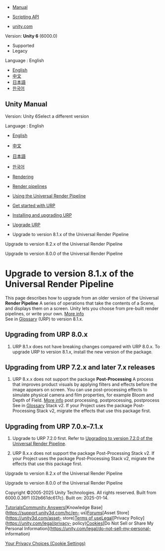[](https://docs.unity3d.com)

  * [Manual](../Manual/index.html)
  * [Scripting API](../ScriptReference/index.html)

  * [unity.com](https://unity.com/)

Version: **Unity 6** (6000.0)

  * Supported
  * Legacy

Language : English

  * [English](/Manual/urp/upgrade-guide-8-1-0.html)
  * [中文](/cn/current/Manual/urp/upgrade-guide-8-1-0.html)
  * [日本語](/ja/current/Manual/urp/upgrade-guide-8-1-0.html)
  * [한국어](/kr/current/Manual/urp/upgrade-guide-8-1-0.html)

[](https://docs.unity3d.com)

## Unity Manual

Version: Unity 6Select a different version

Language : English

  * [English](/Manual/urp/upgrade-guide-8-1-0.html)
  * [中文](/cn/current/Manual/urp/upgrade-guide-8-1-0.html)
  * [日本語](/ja/current/Manual/urp/upgrade-guide-8-1-0.html)
  * [한국어](/kr/current/Manual/urp/upgrade-guide-8-1-0.html)

  * [Rendering](../rendering-and-post-processing.html)
  * [Render pipelines](../render-pipelines.html)
  * [Using the Universal Render Pipeline](../universal-render-pipeline.html)
  * [Get started with URP](../urp/introduction-landing.html)
  * [Installing and upgrading URP](../urp/InstallingAndConfiguringURP.html)
  * [Upgrade URP](../urp/upgrade-guides.html)
  * Upgrade to version 8.1.x of the Universal Render Pipeline

[](../urp/upgrade-guide-8-2-0.html)

Upgrade to version 8.2.x of the Universal Render Pipeline

[](../urp/upgrade-guide-8-0-0.html)

Upgrade to version 8.0.0 of the Universal Render Pipeline

# Upgrade to version 8.1.x of the Universal Render Pipeline

This page describes how to upgrade from an older version of the Universal
**Render Pipeline** A series of operations that take the contents of a Scene,
and displays them on a screen. Unity lets you choose from pre-built render
pipelines, or write your own. [More info](../render-pipelines.html)  
See in [Glossary](../Glossary.html#Renderpipeline) (URP) to version 8.1.x.

## Upgrading from URP 8.0.x

  1. URP 8.1.x does not have breaking changes compared with URP 8.0.x. To upgrade URP to version 8.1.x, install the new version of the package.

## Upgrading from URP 7.2.x and later 7.x releases

  1. URP 8.x.x does not support the package **Post-Processing** A process that improves product visuals by applying filters and effects before the image appears on screen. You can use post-processing effects to simulate physical camera and film properties, for example Bloom and Depth of Field. [More info](../PostProcessingOverview.html) post processing, postprocessing, postprocess  
See in [Glossary](../Glossary.html#post-processing) Stack v2. If your Project
uses the package Post-Processing Stack v2, migrate the effects that use this
package first.

## Upgrading from URP 7.0.x–7.1.x

  1. Upgrade to URP 7.2.0 first. Refer to [Upgrading to version 7.2.0 of the Universal Render Pipeline](upgrade-guide-7-2-0.html).

  2. URP 8.x.x does not support the package Post-Processing Stack v2. If your Project uses the package Post-Processing Stack v2, migrate the effects that use this package first.

[](../urp/upgrade-guide-8-2-0.html)

Upgrade to version 8.2.x of the Universal Render Pipeline

[](../urp/upgrade-guide-8-0-0.html)

Upgrade to version 8.0.0 of the Universal Render Pipeline

Copyright ©2005-2025 Unity Technologies. All rights reserved. Built from
6000.0.36f1 (02b661dc617c). Built on: 2025-01-14.

[Tutorials](https://learn.unity.com/)[Community
Answers](https://answers.unity3d.com)[Knowledge
Base](https://support.unity3d.com/hc/en-
us)[Forums](https://forum.unity3d.com)[Asset Store](https://unity3d.com/asset-
store)[Terms of
use](https://docs.unity3d.com/Manual/TermsOfUse.html)[Legal](https://unity.com/legal)[Privacy
Policy](https://unity.com/legal/privacy-
policy)[Cookies](https://unity.com/legal/cookie-policy)[Do Not Sell or Share
My Personal Information](https://unity.com/legal/do-not-sell-my-personal-
information)

[Your Privacy Choices (Cookie Settings)](javascript:void\(0\);)

